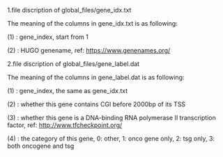 1.file discription of global_files/gene_idx.txt

The meaning of the columns in gene_idx.txt is as following:

(1) : gene_index, start from 1

(2) : HUGO genename, ref: https://www.genenames.org/

2.file discription of global_files/gene_label.dat

The meaning of the columns in gene_label.dat is as following:

(1) : gene_index, the same as gene_idx.txt

(2) : whether this gene contains CGI before 2000bp of its TSS

(3) : whether this gene is a DNA-binding RNA polymerase II transcription factor, ref: http://www.tfcheckpoint.org/

(4) : the category of this gene, 0: other, 1: onco gene only, 2: tsg only, 3: both oncogene and tsg

